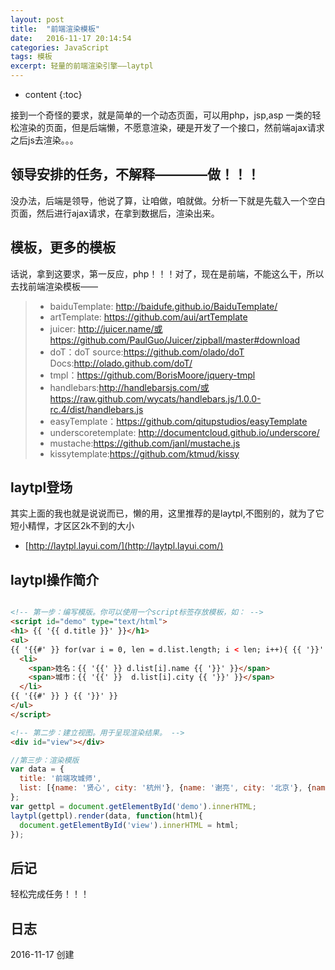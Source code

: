 ```yaml
---
layout: post
title:  "前端渲染模板"
date:   2016-11-17 20:14:54
categories: JavaScript
tags: 模板
excerpt: 轻量的前端渲染引擎——laytpl
---
```


* content
{:toc}

接到一个奇怪的要求，就是简单的一个动态页面，可以用php，jsp,asp 一类的轻松渲染的页面，但是后端懒，不愿意渲染，硬是开发了一个接口，然前端ajax请求之后js去渲染。。。

## 领导安排的任务，不解释————做！！！

没办法，后端是领导，他说了算，让咱做，咱就做。分析一下就是先载入一个空白页面，然后进行ajax请求，在拿到数据后，渲染出来。

## 模板，更多的模板

话说，拿到这要求，第一反应，php！！！对了，现在是前端，不能这么干，所以去找前端渲染模板——   

> - baiduTemplate:  http://baidufe.github.io/BaiduTemplate/  
> - artTemplate: https://github.com/aui/artTemplate  
> - juicer: http://juicer.name/或https://github.com/PaulGuo/Juicer/zipball/master#download  
> - doT：doT source:https://github.com/olado/doT Docs:http://olado.github.com/doT/
>  - tmpl：https://github.com/BorisMoore/jquery-tmpl
>  - handlebars:http://handlebarsjs.com/或https://raw.github.com/wycats/handlebars.js/1.0.0-rc.4/dist/handlebars.js
>  - easyTemplate：https://github.com/qitupstudios/easyTemplate
>  - underscoretemplate: http://documentcloud.github.io/underscore/
>  - mustache:https://github.com/janl/mustache.js
>  - kissytemplate:https://github.com/ktmud/kissy

## laytpl登场

其实上面的我也就是说说而已，懒的用，这里推荐的是laytpl,不图别的，就为了它短小精悍，才区区2k不到的大小  
- [http://laytpl.layui.com/](http://laytpl.layui.com/)

## laytpl操作简介

```html

<!-- 第一步：编写模版。你可以使用一个script标签存放模板，如： -->
<script id="demo" type="text/html">
<h1> {{ '{{ d.title }}' }}</h1>
<ul>
{{ '{{#' }} for(var i = 0, len = d.list.length; i < len; i++){ {{ '}}' }}
  <li>
    <span>姓名：{{ '{{' }} d.list[i].name {{ '}}' }}</span>
    <span>城市：{{ '{{' }}  d.list[i].city {{ '}}' }}</span>
  </li>
{{ '{{#' }} } {{ '}}' }}
</ul>
</script>

<!-- 第二步：建立视图。用于呈现渲染结果。 -->
<div id="view"></div>

```

```javascript
//第三步：渲染模版
var data = {
  title: '前端攻城师',
  list: [{name: '贤心', city: '杭州'}, {name: '谢亮', city: '北京'}, {name: '浅浅', city: '杭州'}, {name: 'Dem', city: '北京'}]
};
var gettpl = document.getElementById('demo').innerHTML;
laytpl(gettpl).render(data, function(html){
  document.getElementById('view').innerHTML = html;
});
```

## 后记

轻松完成任务！！！ 


## 日志
2016-11-17 创建